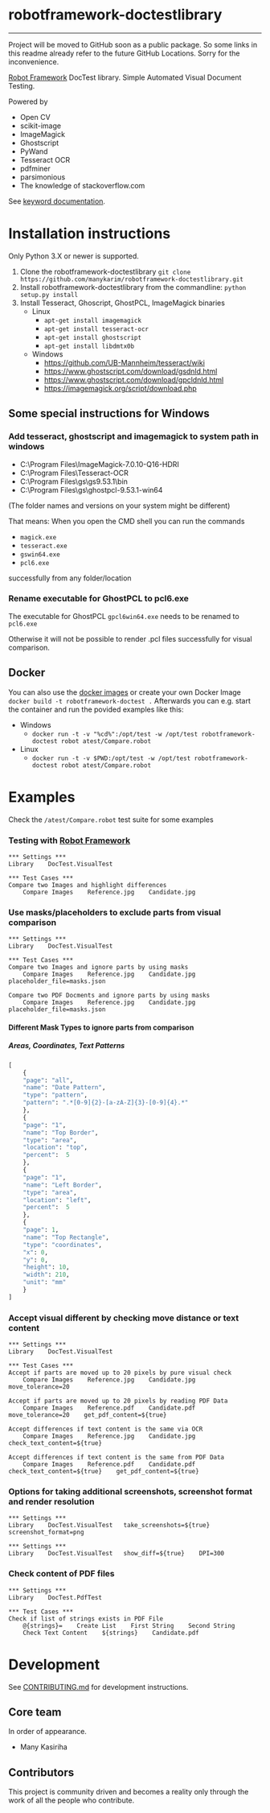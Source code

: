 # robotframework-doctestlibrary
----

Project will be moved to GitHub soon as a public package.
So some links in this readme already refer to the future GitHub Locations.
Sorry for the inconvenience.

[Robot Framework](https://robotframework.org) DocTest library.
Simple Automated Visual Document Testing.

Powered by
- Open CV
- scikit-image
- ImageMagick
- Ghostscript
- PyWand
- Tesseract OCR
- pdfminer
- parsimonious
- The knowledge of stackoverflow.com

See [keyword documentation](https://github.com/manykarim/robotframework-doctestlibrary/DocTest.html).

# Installation instructions

Only Python 3.X or newer is supported.

1. Clone the robotframework-doctestlibrary `git clone https://github.com/manykarim/robotframework-doctestlibrary.git`
2. Install robotframework-doctestlibrary from the commandline: `python setup.py install`
3. Install Tesseract, Ghoscript, GhostPCL, ImageMagick binaries
   * Linux
     * `apt-get install imagemagick`
     * `apt-get install tesseract-ocr`
     * `apt-get install ghostscript`
     * `apt-get install libdmtx0b`
   * Windows
     * https://github.com/UB-Mannheim/tesseract/wiki
     * https://www.ghostscript.com/download/gsdnld.html
     * https://www.ghostscript.com/download/gpcldnld.html
     * https://imagemagick.org/script/download.php


## Some special instructions for Windows 

### Add tesseract, ghostscript and imagemagick to system path in windows
* C:\Program Files\ImageMagick-7.0.10-Q16-HDRI
* C:\Program Files\Tesseract-OCR
* C:\Program Files\gs\gs9.53.1\bin
* C:\Program Files\gs\ghostpcl-9.53.1-win64

(The folder names and versions on your system might be different)

That means: When you open the CMD shell you can run the commands
* `magick.exe`
* `tesseract.exe`
* `gswin64.exe`
* `pcl6.exe`

successfully from any folder/location

### Rename executable for GhostPCL to pcl6.exe
The executable for GhostPCL `gpcl6win64.exe` needs to be renamed to `pcl6.exe`

Otherwise it will not be possible to render .pcl files successfully for visual comparison.

## Docker

You can also use the [docker images](https://github.com/manykarim/robotframework-doctestlibrary/packages) or create your own Docker Image
`docker build -t robotframework-doctest .`
Afterwards you can e.g. start the container and run the povided examples like this:
* Windows
  * `docker run -t -v "%cd%":/opt/test -w /opt/test robotframework-doctest robot atest/Compare.robot`
* Linux
  * `docker run -t -v $PWD:/opt/test -w /opt/test robotframework-doctest robot atest/Compare.robot`

# Examples

Check the `/atest/Compare.robot` test suite for some examples

### Testing with [Robot Framework](https://robotframework.org)
```RobotFramework
*** Settings ***
Library    DocTest.VisualTest

*** Test Cases ***
Compare two Images and highlight differences
    Compare Images    Reference.jpg    Candidate.jpg
```

### Use masks/placeholders to exclude parts from visual comparison

```RobotFramework
*** Settings ***
Library    DocTest.VisualTest

*** Test Cases ***
Compare two Images and ignore parts by using masks
    Compare Images    Reference.jpg    Candidate.jpg    placeholder_file=masks.json

Compare two PDF Docments and ignore parts by using masks
    Compare Images    Reference.jpg    Candidate.jpg    placeholder_file=masks.json
```
#### Different Mask Types to ignore parts from comparison
##### Areas, Coordinates, Text Patterns
```python
[
    {
    "page": "all",
    "name": "Date Pattern",
    "type": "pattern",
    "pattern": ".*[0-9]{2}-[a-zA-Z]{3}-[0-9]{4}.*"
    },
    {
    "page": "1",
    "name": "Top Border",
    "type": "area",
    "location": "top",
    "percent":  5
    },
    {
    "page": "1",
    "name": "Left Border",
    "type": "area",
    "location": "left",
    "percent":  5
    },
    {
    "page": 1,
    "name": "Top Rectangle",
    "type": "coordinates",
    "x": 0,
    "y": 0,
    "height": 10,
    "width": 210,
    "unit": "mm"
    }
]
```
### Accept visual different by checking move distance or text content

```RobotFramework
*** Settings ***
Library    DocTest.VisualTest

*** Test Cases ***
Accept if parts are moved up to 20 pixels by pure visual check
    Compare Images    Reference.jpg    Candidate.jpg    move_tolerance=20

Accept if parts are moved up to 20 pixels by reading PDF Data
    Compare Images    Reference.pdf    Candidate.pdf    move_tolerance=20    get_pdf_content=${true}

Accept differences if text content is the same via OCR
    Compare Images    Reference.jpg    Candidate.jpg    check_text_content=${true}

Accept differences if text content is the same from PDF Data
    Compare Images    Reference.pdf    Candidate.pdf    check_text_content=${true}    get_pdf_content=${true}
```
### Options for taking additional screenshots, screenshot format and render resolution

```RobotFramework
*** Settings ***
Library    DocTest.VisualTest   take_screenshots=${true}    screenshot_format=png
```

```RobotFramework
*** Settings ***
Library    DocTest.VisualTest   show_diff=${true}    DPI=300
```

### Check content of PDF files

```RobotFramework
*** Settings ***
Library    DocTest.PdfTest

*** Test Cases ***
Check if list of strings exists in PDF File
    @{strings}=    Create List    First String    Second String
    Check Text Content    ${strings}    Candidate.pdf
```


# Development

See [CONTRIBUTING.md](CONTRIBUTING.md) for development instructions.

## Core team

In order of appearance.

  * Many Kasiriha

## Contributors

This project is community driven and becomes a reality only through the work of all the people who contribute.